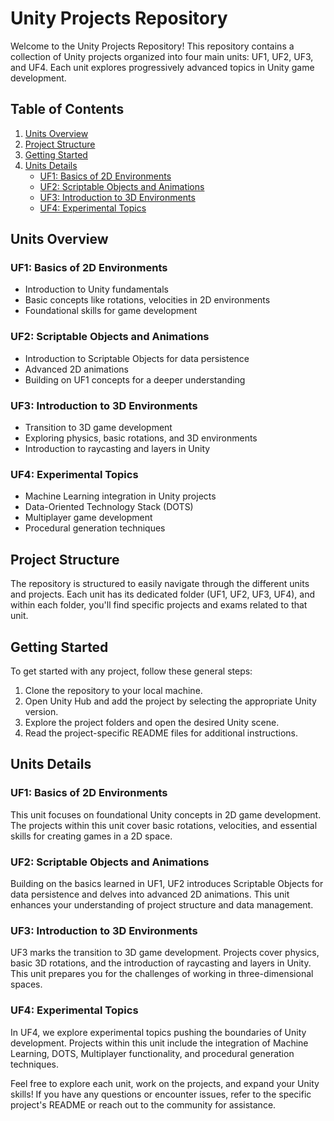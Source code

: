 # Unity Projects Repository

Welcome to the Unity Projects Repository! This repository contains a collection of Unity projects organized into four main units: UF1, UF2, UF3, and UF4. Each unit explores progressively advanced topics in Unity game development.

## Table of Contents
1. [Units Overview](#units-overview)
2. [Project Structure](#project-structure)
3. [Getting Started](#getting-started)
4. [Units Details](#units-details)
    - [UF1: Basics of 2D Environments](#uf1-basics-of-2d-environments)
    - [UF2: Scriptable Objects and Animations](#uf2-scriptable-objects-and-animations)
    - [UF3: Introduction to 3D Environments](#uf3-introduction-to-3d-environments)
    - [UF4: Experimental Topics](#uf4-experimental-topics)

## Units Overview

### UF1: Basics of 2D Environments
- Introduction to Unity fundamentals
- Basic concepts like rotations, velocities in 2D environments
- Foundational skills for game development

### UF2: Scriptable Objects and Animations
- Introduction to Scriptable Objects for data persistence
- Advanced 2D animations
- Building on UF1 concepts for a deeper understanding

### UF3: Introduction to 3D Environments
- Transition to 3D game development
- Exploring physics, basic rotations, and 3D environments
- Introduction to raycasting and layers in Unity

### UF4: Experimental Topics
- Machine Learning integration in Unity projects
- Data-Oriented Technology Stack (DOTS)
- Multiplayer game development
- Procedural generation techniques

## Project Structure
The repository is structured to easily navigate through the different units and projects. Each unit has its dedicated folder (UF1, UF2, UF3, UF4), and within each folder, you'll find specific projects and exams related to that unit.

## Getting Started
To get started with any project, follow these general steps:

1. Clone the repository to your local machine.
2. Open Unity Hub and add the project by selecting the appropriate Unity version.
3. Explore the project folders and open the desired Unity scene.
4. Read the project-specific README files for additional instructions.

## Units Details

### UF1: Basics of 2D Environments
This unit focuses on foundational Unity concepts in 2D game development. The projects within this unit cover basic rotations, velocities, and essential skills for creating games in a 2D space.

### UF2: Scriptable Objects and Animations
Building on the basics learned in UF1, UF2 introduces Scriptable Objects for data persistence and delves into advanced 2D animations. This unit enhances your understanding of project structure and data management.

### UF3: Introduction to 3D Environments
UF3 marks the transition to 3D game development. Projects cover physics, basic 3D rotations, and the introduction of raycasting and layers in Unity. This unit prepares you for the challenges of working in three-dimensional spaces.

### UF4: Experimental Topics
In UF4, we explore experimental topics pushing the boundaries of Unity development. Projects within this unit include the integration of Machine Learning, DOTS, Multiplayer functionality, and procedural generation techniques.

Feel free to explore each unit, work on the projects, and expand your Unity skills! If you have any questions or encounter issues, refer to the specific project's README or reach out to the community for assistance.



